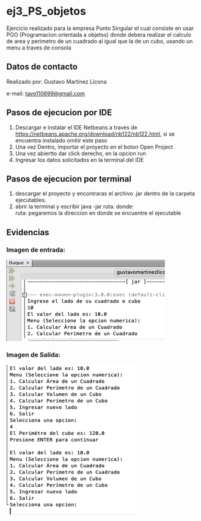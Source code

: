 # ej3_PS_objetos

Ejercicio realizado para la empresa Punto Singular el cual consiste en usar POO (Programacion orientada a objetos) donde debera realizar el calculo de area y perimetro de un cuadrado al igual que la de un cubo, usando un menu a traves de consola

## Datos de contacto

Realizado por: Gustavo Martinez Licona

  e-mail: tavo110699@gmail.com


## Pasos de ejecucion por IDE

1.	Descargar e instalar el IDE Netbeans a traves de https://netbeans.apache.org/download/nb122/nb122.html, si se encuentra instalado omitir este paso 
2.	Una vez Dentro, importar el proyecto en el boton Open Project
3.	Una vez abiertto dar click derecho, en la opcion run
4. Ingresar los datos solicitados en la terminal del IDE

## Pasos de ejecucion por terminal 

1. descargar el proyecto y encontraras el archivo .jar dentro de la carpeta ejecutables.
2.	abrir la terminal y escribir java -jar ruta. 
donde:  
ruta: pegaremos la direccion en donde se encuentre el ejecutable

## Evidencias

### Imagen de entrada:  
![alt text](https://github.com/tavo110699/ej3_PS_objetos/blob/main/evidencias/imgEntrada.png)  
### Imagen de Salida:  
![alt text](https://github.com/tavo110699/ej3_PS_objetos/blob/main/evidencias/img_Salida.png)
